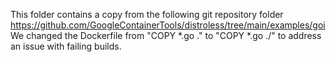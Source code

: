 This folder contains a copy from the following git repository folder https://github.com/GoogleContainerTools/distroless/tree/main/examples/goi
We changed the Dockerfile from "COPY *.go ." to "COPY *.go ./" to address an issue with failing builds.
